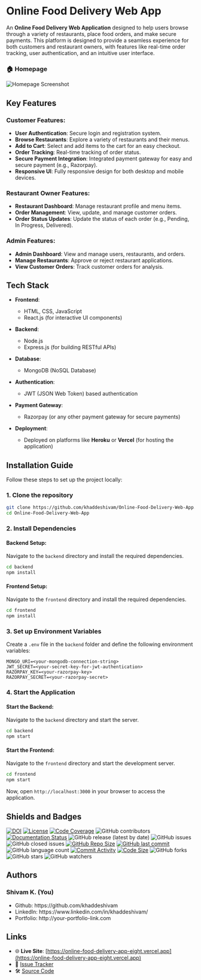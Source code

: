 # Online Food Delivery Web App

An **Online Food Delivery Web Application** designed to help users browse through a variety of restaurants, place food orders, and make secure payments. This platform is designed to provide a seamless experience for both customers and restaurant owners, with features like real-time order tracking, user authentication, and an intuitive user interface.

### 🏠 Homepage

![Homepage Screenshot](./screenshots/99-banner.png)

## Key Features

### Customer Features:
- **User Authentication**: Secure login and registration system.
- **Browse Restaurants**: Explore a variety of restaurants and their menus.
- **Add to Cart**: Select and add items to the cart for an easy checkout.
- **Order Tracking**: Real-time tracking of order status.
- **Secure Payment Integration**: Integrated payment gateway for easy and secure payment (e.g., Razorpay).
- **Responsive UI**: Fully responsive design for both desktop and mobile devices.

### Restaurant Owner Features:
- **Restaurant Dashboard**: Manage restaurant profile and menu items.
- **Order Management**: View, update, and manage customer orders.
- **Order Status Updates**: Update the status of each order (e.g., Pending, In Progress, Delivered).

### Admin Features:
- **Admin Dashboard**: View and manage users, restaurants, and orders.
- **Manage Restaurants**: Approve or reject restaurant applications.
- **View Customer Orders**: Track customer orders for analysis.

## Tech Stack

- **Frontend**:
  - HTML, CSS, JavaScript
  - React.js (for interactive UI components)
  
- **Backend**:
  - Node.js
  - Express.js (for building RESTful APIs)
  
- **Database**:
  - MongoDB (NoSQL Database)

- **Authentication**:
  - JWT (JSON Web Token) based authentication

- **Payment Gateway**:
  - Razorpay (or any other payment gateway for secure payments)

- **Deployment**:
  - Deployed on platforms like **Heroku** or **Vercel** (for hosting the application)

## Installation Guide

Follow these steps to set up the project locally:

### 1. Clone the repository

```bash
git clone https://github.com/khaddeshivam/Online-Food-Delivery-Web-App.git
cd Online-Food-Delivery-Web-App
````

### 2. Install Dependencies

#### Backend Setup:

Navigate to the `backend` directory and install the required dependencies.

```bash
cd backend
npm install
```

#### Frontend Setup:

Navigate to the `frontend` directory and install the required dependencies.

```bash
cd frontend
npm install
```

### 3. Set up Environment Variables

Create a `.env` file in the `backend` folder and define the following environment variables:

```env
MONGO_URI=<your-mongodb-connection-string>
JWT_SECRET=<your-secret-key-for-jwt-authentication>
RAZORPAY_KEY=<your-razorpay-key>
RAZORPAY_SECRET=<your-razorpay-secret>
```

### 4. Start the Application

#### Start the Backend:

Navigate to the `backend` directory and start the server.

```bash
cd backend
npm start
```

#### Start the Frontend:

Navigate to the `frontend` directory and start the development server.

```bash
cd frontend
npm start
```

Now, open `http://localhost:3000` in your browser to access the application.

## Shields and Badges

[![DOI](https://zenodo.org/badge/255074370.svg)](https://zenodo.org/doi/10.5281/zenodo.10499090)
[![License](https://img.shields.io/badge/License-MIT-green.svg)](https://github.com/khaddeshivam/Online-Food-Delivery-Web-App/blob/master/LICENSE)
[![Code Coverage](https://codecov.io/gh/NCSU-Fall-2022-SE-Project-Team-11/XpensAuditor---Group-11/branch/main/graphs/badge.svg)](https://codecov.io)
![GitHub contributors](https://img.shields.io/badge/Contributors-1-brightgreen)
[![Documentation Status](https://readthedocs.org/projects/ansicolortags/badge/?version=latest)](https://github.com/khaddeshivam/Online-Food-Delivery-Web-App/edit/master/README.md)
![GitHub release (latest by date)](https://img.shields.io/github/v/release/khaddeshivam/Online-Food-Delivery-Web-App)
![GitHub issues](https://img.shields.io/github/issues/khaddeshivam/Online-Food-Delivery-Web-App)
![GitHub closed issues](https://img.shields.io/github/issues-closed/khaddeshivam/Online-Food-Delivery-Web-App)
[![GitHub Repo Size](https://img.shields.io/github/repo-size/khaddeshivam/Online-Food-Delivery-Web-App.svg)](https://img.shields.io/github/repo-size/khaddeshivam/Online-Food-Delivery-Web-App.svg)
[![GitHub last commit](https://img.shields.io/github/last-commit/khaddeshivam/Online-Food-Delivery-Web-App)](https://github.com/khaddeshivam/Online-Food-Delivery-Web-App/commits/master)
![GitHub language count](https://img.shields.io/github/languages/count/khaddeshivam/Online-Food-Delivery-Web-App)
[![Commit Activity](https://img.shields.io/github/commit-activity/m/khaddeshivam/Online-Food-Delivery-Web-App)](https://github.com/khaddeshivam/Online-Food-Delivery-Web-App)
[![Code Size](https://img.shields.io/github/languages/code-size/khaddeshivam/Online-Food-Delivery-Web-App)](mpp-backend)
![GitHub forks](https://img.shields.io/github/forks/khaddeshivam/Online-Food-Delivery-Web-App?style=social)
![GitHub stars](https://img.shields.io/github/stars/khaddeshivam/Online-Food-Delivery-Web-App?style=social)
![GitHub watchers](https://img.shields.io/github/watchers/khaddeshivam/Online-Food-Delivery-Web-App?style=social)

## Authors

### Shivam K. (You)

<ul>
<li>Github: https://github.com/khaddeshivam</li>
<li>LinkedIn: https://www.linkedin.com/in/khaddeshivam/</li>
<li>Portfolio: http://your-portfolio-link.com</li>
</ul>

## Links
* 🌐 **Live Site**: [https://online-food-delivery-app-eight.vercel.app](https://online-food-delivery-app-eight.vercel.app)
* 🐞 [Issue Tracker](https://github.com/khaddeshivam/Online-Food-Delivery-Web-App/issues)
* 🛠️ [Source Code](https://github.com/khaddeshivam/Online-Food-Delivery-Web-App)

